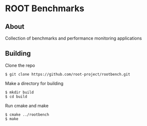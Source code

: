 # ROOT Benchmarks

## About
Collection of benchmarks and performance monitoring applications

## Building
Clone the repo

    $ git clone https://github.com/root-project/rootbench.git
    
Make a directory for building

    $ mkdir build
    $ cd build
    
Run cmake and make

    $ cmake ../rootbench
    $ make

